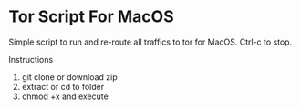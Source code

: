 # Tor Script For MacOS
Simple script to run and re-route all traffics to tor for MacOS. Ctrl-c to stop.

Instructions

1. git clone or download zip
2. extract or cd to folder
3. chmod +x and execute





